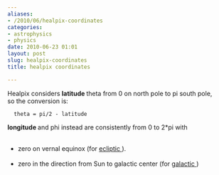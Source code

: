 ```yaml
---
aliases:
- /2010/06/healpix-coordinates
categories:
- astrophysics
- physics
date: 2010-06-23 01:01
layout: post
slug: healpix-coordinates
title: healpix coordinates

---
```


<p>
 Healpix considers
 <strong>
  latitude
 </strong>
 theta from 0 on north pole to pi south pole,
 <br/>
 so the conversion is:
 <br/>
 <code>
  theta = pi/2 - latitude
 </code>
 <br/>
 <strong>
  longitude
 </strong>
 and phi instead are consistently from 0 to 2*pi with
 <br/>
</p>
<ul>
 <br/>
 <li>
  zero on vernal equinox (for
  <a href="http://en.wikipedia.org/wiki/Ecliptic_coordinate_system">
   ecliptic
  </a>
  ).
 </li>
 <br/>
 <li>
  zero in the direction from Sun to galactic center (for
  <a href="http://en.wikipedia.org/wiki/Galactic_coordinate_system">
   galactic
  </a>
  )
 </li>
 <br/>
</ul>

